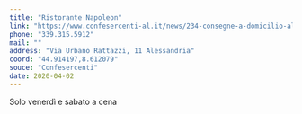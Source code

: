 ```yaml
---
title: "Ristorante Napoleon"
link: "https://www.confesercenti-al.it/news/234-consegne-a-domicilio-alessandria-lista-aggiornata-al-26-marzo.html"
phone: "339.315.5912"
mail: ""
address: "Via Urbano Rattazzi, 11 Alessandria"
coord: "44.914197,8.612079"
souce: "Confesercenti"
date: 2020-04-02
---
```


Solo venerdì e sabato a cena
